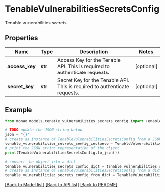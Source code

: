 # TenableVulnerabilitiesSecretsConfig

Tenable vulnerabilities secrets

## Properties

Name | Type | Description | Notes
------------ | ------------- | ------------- | -------------
**access_key** | **str** | Access Key for the Tenable API. This is required to authenticate requests. | [optional] 
**secret_key** | **str** | Secret Key for the Tenable API. This is required to authenticate requests. | [optional] 

## Example

```python
from monad.models.tenable_vulnerabilities_secrets_config import TenableVulnerabilitiesSecretsConfig

# TODO update the JSON string below
json = "{}"
# create an instance of TenableVulnerabilitiesSecretsConfig from a JSON string
tenable_vulnerabilities_secrets_config_instance = TenableVulnerabilitiesSecretsConfig.from_json(json)
# print the JSON string representation of the object
print(TenableVulnerabilitiesSecretsConfig.to_json())

# convert the object into a dict
tenable_vulnerabilities_secrets_config_dict = tenable_vulnerabilities_secrets_config_instance.to_dict()
# create an instance of TenableVulnerabilitiesSecretsConfig from a dict
tenable_vulnerabilities_secrets_config_from_dict = TenableVulnerabilitiesSecretsConfig.from_dict(tenable_vulnerabilities_secrets_config_dict)
```
[[Back to Model list]](../README.md#documentation-for-models) [[Back to API list]](../README.md#documentation-for-api-endpoints) [[Back to README]](../README.md)


